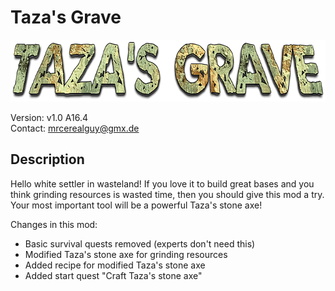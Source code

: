# Taza's Grave

<img src="tazas-grave-logo.png" height="99px" alt="Taza's Grave logo">

Version: v1.0 A16.4  
Contact: mrcerealguy@gmx.de

## Description

Hello white settler in wasteland! If you love it to build great bases and you think grinding resources is wasted time, then you should give this mod a try. Your most important tool will be a powerful Taza's stone axe!

Changes in this mod:
- Basic survival quests removed (experts don't need this)
- Modified Taza's stone axe for grinding resources
- Added recipe for modified Taza's stone axe
- Added start quest "Craft Taza's stone axe"
